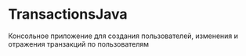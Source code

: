 # TransactionsJava
 Консольное приложение для создания пользователей, изменения и отражения транзакций по пользователям

